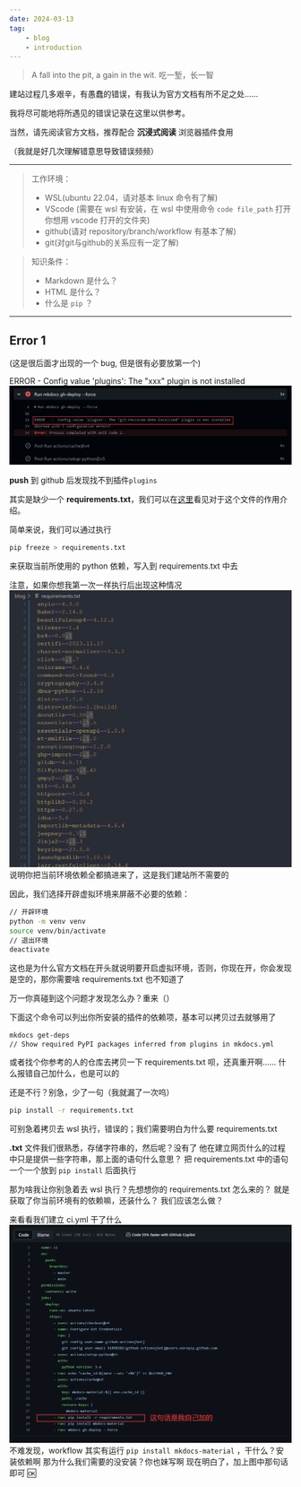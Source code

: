 ```yaml
---
date: 2024-03-13
tag:
    - blog
    - introduction
---
```


> A fall into the pit, a gain in the wit.
> 吃一堑，长一智

建站过程几多艰辛，有愚蠢的错误，有我认为官方文档有所不足之处……

我将尽可能地将所遇见的错误记录在这里以供参考。

当然，请先阅读官方文档，推荐配合 **沉浸式阅读** 浏览器插件食用

<!-- more -->

（我就是好几次理解错意思导致错误频频）

---

> 工作环境：
> 
> - WSL(ubuntu 22.04，请对基本 linux 命令有了解)
> - VScode (需要在 wsl 有安装，在 wsl 中使用命令 `code file_path` 打开你想用 vscode 打开的文件夹)
> - github(请对 repository/branch/workflow 有基本了解)
> - git(对git与github的关系应有一定了解)


> 知识条件：
>
> - Markdown 是什么？
> - HTML 是什么？
> - 什么是 `pip` ？

---


## Error 1

(这是很后面才出现的一个 bug, 但是很有必要放第一个)

ERROR - Config value 'plugins': The "xxx" plugin is not installed
![](attachments/mkdocs.png)

**push** 到 github 后发现找不到插件`plugins`

其实是缺少一个 **requirements.txt**，我们可以在[这里](https://www.freecodecamp.org/news/python-requirementstxt-explained/)看见对于这个文件的作用介绍。

简单来说，我们可以通过执行
```bash
pip freeze > requirements.txt
```
来获取当前所使用的 python 依赖，写入到 requirements.txt 中去

注意，如果你想我第一次一样执行后出现这种情况
![|175](attachments/mkdocs-1.png)
说明你把当前环境依赖全都搞进来了，这是我们建站所不需要的

因此，我们选择开辟虚拟环境来屏蔽不必要的依赖：
```bash
// 开辟环境
python -m venv venv
source venv/bin/activate
// 退出环境
deactivate
```
这也是为什么官方文档在开头就说明要开启虚拟环境，否则，你现在开，你会发现是空的，那你需要啥 requirements.txt 也不知道了

万一你真碰到这个问题才发现怎么办？重来（）

下面这个命令可以列出你所安装的插件的依赖项，基本可以拷贝过去就够用了
```shell
mkdocs get-deps
// Show required PyPI packages inferred from plugins in mkdocs.yml
```

或者找个你参考的人的仓库去拷贝一下 requirements.txt 呗，还真重开啊……
什么报错自己加什么，也是可以的

还是不行？别急，少了一句（我就漏了一次呜）
```bash
pip install -r requirements.txt
```
可别急着拷贝去 wsl 执行，错误的；我们需要明白为什么要 requirements.txt

**.txt** 文件我们很熟悉，存储字符串的，然后呢？没有了
他在建立网页什么的过程中只是提供一些字符串，那上面的语句什么意思？
把 requirements.txt 中的语句一个一个放到 `pip install` 后面执行

那为啥我让你别急着去 wsl 执行？先想想你的 requirements.txt 怎么来的？
就是获取了你当前环境有的依赖嘛，还装什么？
我们应该怎么做？

来看看我们建立 ci.yml 干了什么
![|400](attachments/mkdocs-2.png)
不难发现，workflow 其实有运行 `pip install mkdocs-material` ，干什么？安装依赖啊
那为什么我们需要的没安装？你也妹写啊
现在明白了，加上图中那句话即可 🆗